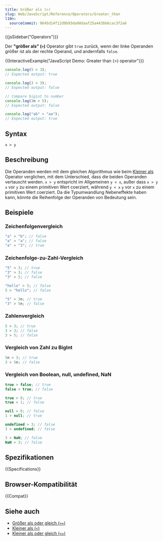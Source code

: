 ```yaml
---
title: Größer als (>)
slug: Web/JavaScript/Reference/Operators/Greater_than
l10n:
  sourceCommit: 9645d14f12d9b93da98daaf25a443bb6cac3f2a6
---
```


{{jsSidebar("Operators")}}

Der **"größer als" (`>`)** Operator gibt `true` zurück, wenn der linke Operanden größer ist als der rechte Operand, und andernfalls `false`.

{{InteractiveExample("JavaScript Demo: Greater than (>) operator")}}

```js interactive-example
console.log(5 > 3);
// Expected output: true

console.log(3 > 3);
// Expected output: false

// Compare bigint to number
console.log(3n > 5);
// Expected output: false

console.log("ab" > "aa");
// Expected output: true
```

## Syntax

```js-nolint
x > y
```

## Beschreibung

Die Operanden werden mit dem gleichen Algorithmus wie beim [Kleiner als](/de/docs/Web/JavaScript/Reference/Operators/Less_than) Operator verglichen, mit dem Unterschied, dass die beiden Operanden vertauscht werden. `x > y` entspricht im Allgemeinen `y < x`, außer dass `x > y` `x` vor `y` zu einem primitiven Wert coerziert, während `y < x` `y` vor `x` zu einem primitiven Wert coerziert. Da die Typumwandlung Nebeneffekte haben kann, könnte die Reihenfolge der Operanden von Bedeutung sein.

## Beispiele

### Zeichenfolgenvergleich

```js
"a" > "b"; // false
"a" > "a"; // false
"a" > "3"; // true
```

### Zeichenfolge-zu-Zahl-Vergleich

```js
"5" > 3; // true
"3" > 3; // false
"3" > 5; // false

"hello" > 5; // false
5 > "hello"; // false

"5" > 3n; // true
"3" > 5n; // false
```

### Zahlenvergleich

```js
5 > 3; // true
3 > 3; // false
3 > 5; // false
```

### Vergleich von Zahl zu BigInt

```js
5n > 3; // true
3 > 5n; // false
```

### Vergleich von Boolean, null, undefined, NaN

```js
true > false; // true
false > true; // false

true > 0; // true
true > 1; // false

null > 0; // false
1 > null; // true

undefined > 3; // false
3 > undefined; // false

3 > NaN; // false
NaN > 3; // false
```

## Spezifikationen

{{Specifications}}

## Browser-Kompatibilität

{{Compat}}

## Siehe auch

- [Größer als oder gleich (`>=`)](/de/docs/Web/JavaScript/Reference/Operators/Greater_than_or_equal)
- [Kleiner als (`<`)](/de/docs/Web/JavaScript/Reference/Operators/Less_than)
- [Kleiner als oder gleich (`<=`)](/de/docs/Web/JavaScript/Reference/Operators/Less_than_or_equal)
